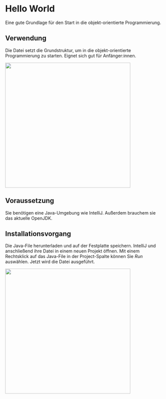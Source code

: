 # Hello World 
Eine gute Grundlage für den Start in die objekt-orientierte Programmierung.

## Verwendung
Die Datei setzt die Grundstruktur, um in die objekt-orientierte Programmierung zu starten. Eignet sich gut für Anfänger:innen.

<img src="https://user-images.githubusercontent.com/87370267/208676721-1adb348d-5414-4e45-a04a-3fac7fb9171b.png" width="400">

## Voraussetzung
Sie benötigen eine Java-Umgebung wie IntelliJ. Außerdem brauchem sie das aktuelle OpenJDK.

## Installationsvorgang
Die Java-File herunterladen und auf der Festplatte speichern. IntelliJ und anschließend ihre Datei in einem neuen Projekt öffnen. 
Mit einem Rechtsklick auf das Java-File in der Project-Spalte können Sie *Run* auswählen. Jetzt wird die Datei ausgeführt.

<img src="https://user-images.githubusercontent.com/87370267/208676603-2eedf393-095c-41b7-85e6-4cb705cd43ad.png" width="400">
